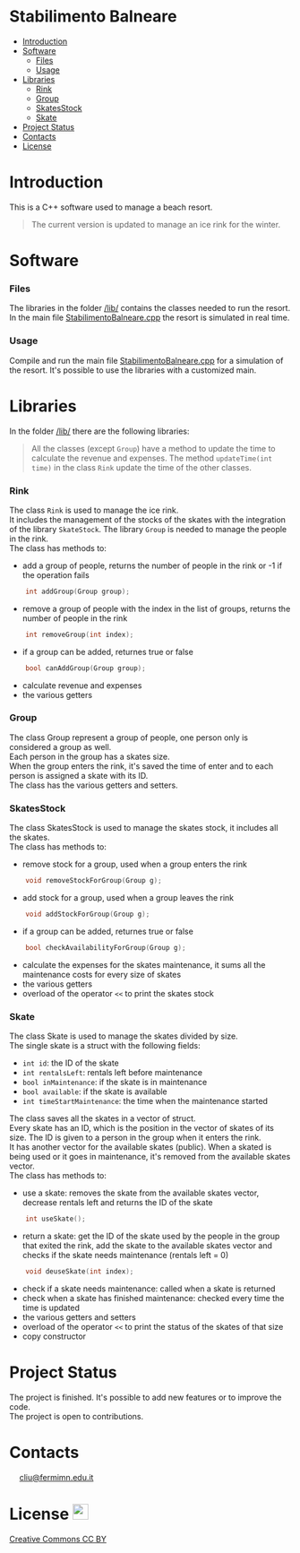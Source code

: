 # Stabilimento Balneare
- [Introduction](#introduction)
- [Software](#software)
	- [Files](#files)
	- [Usage](#usage)
- [Libraries](#libraries)
	- [Rink](#rink)
	- [Group](#group)
	- [SkatesStock](#skatesstock)
	- [Skate](#skate)
- [Project Status](#Project-Status)
- [Contacts](#Contacts)
- [License](#License)

# Introduction
This is a C++ software used to manage a beach resort.
> The current version is updated to manage an ice rink for the winter.

# Software
### Files
The libraries in the folder [/lib/](https://github.com/kev1nl1u/StabilimentoBalneare/tree/main/lib) contains the classes needed to run the resort.
In the main file [StabilimentoBalneare.cpp](https://github.com/kev1nl1u/StabilimentoBalneare/blob/main/StabilimentoBalneare.cpp) the resort is simulated in real time.
### Usage
Compile and run the main file [StabilimentoBalneare.cpp](https://github.com/kev1nl1u/StabilimentoBalneare/blob/main/StabilimentoBalneare.cpp) for a simulation of the resort.
It's possible to use the libraries with a customized main.

# Libraries
In the folder [/lib/](https://github.com/kev1nl1u/StabilimentoBalneare/tree/main/lib) there are the following libraries:
> All the classes (except `Group`) have a method to update the time to calculate the revenue and expenses. The method `updateTime(int time)` in the class `Rink` update the time of the other classes.
### Rink
The class `Rink` is used to manage the ice rink.<br>
It includes the management of the stocks of the skates with the integration of the library `SkateStock`. The library `Group` is needed to manage the people in the rink.<br>
The class has methods to:
- add a group of people, returns the number of people in the rink or -1 if the operation fails
```cpp
	int addGroup(Group group);
```
- remove a group of people with the index in the list of groups, returns the number of people in the rink
```cpp
	int removeGroup(int index);
```
- if a group can be added, returnes true or false
```cpp
	bool canAddGroup(Group group);
```
- calculate revenue and expenses
- the various getters
### Group
The class Group represent a group of people, one person only is considered a group as well.<br>
Each person in the group has a skates size.<br>
When the group enters the rink, it's saved the time of enter and to each person is assigned a skate with its ID.<br>
The class has the various getters and setters.<br>
### SkatesStock
The class SkatesStock is used to manage the skates stock, it includes all the skates.<br>
The class has methods to:
- remove stock for a group, used when a group enters the rink
```cpp
	void removeStockForGroup(Group g);
```
- add stock for a group, used when a group leaves the rink
```cpp
	void addStockForGroup(Group g);
```
- if a group can be added, returnes true or false
```cpp
	bool checkAvailabilityForGroup(Group g);
```
- calculate the expenses for the skates maintenance, it sums all the maintenance costs for every size of skates
- the various getters
- overload of the operator `<<` to print the skates stock
### Skate
The class Skate is used to manage the skates divided by size.<br>
The single skate is a struct with the following fields:
- `int id`: the ID of the skate
- `int rentalsLeft`: rentals left before maintenance
- `bool inMaintenance`: if the skate is in maintenance
- `bool available`: if the skate is available
- `int timeStartMaintenance`: the time when the maintenance started

The class saves all the skates in a vector of struct.<br>
Every skate has an ID, which is the position in the vector of skates of its size. The ID is given to a person in the group when it enters the rink.<br>
It has another vector for the available skates (public). When a skated is being used or it goes in maintenance, it's removed from the available skates vector.<br>
The class has methods to:
- use a skate: removes the skate from the available skates vector, decrease rentals left and returns the ID of the skate
```cpp
	int useSkate();
```
- return a skate: get the ID of the skate used by the people in the group that exited the rink, add the skate to the available skates vector and checks if the skate needs maintenance (rentals left = 0)
```cpp
	void deuseSkate(int index);
```
- check if a skate needs maintenance: called when a skate is returned
- check when a skate has finished maintenance: checked every time the time is updated
- the various getters and setters
- overload of the operator `<<` to print the status of the skates of that size
- copy constructor

# Project Status
The project is finished. It's possible to add new features or to improve the code.<br>
The project is open to contributions.

# Contacts
<img src="https://www.fermimn.edu.it/img/Logo_ITIS_MN2.png" style="height: 1em"> cliu@fermimn.edu.it

# License <img src="https://licensebuttons.net/l/by/3.0/88x31.png" style="height: 1em;">
<a href="https://creativecommons.org/licenses/by/4.0/">Creative Commons CC BY</a>

